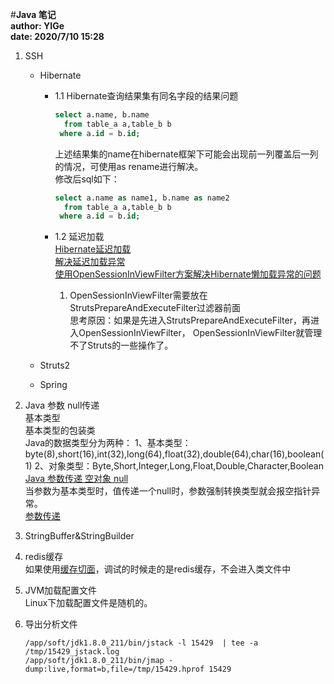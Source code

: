 #**Java 笔记**  
**author: YIGe**  
**date: 2020/7/10 15:28**  

1. SSH
    * Hibernate   
        + 1.1 Hibernate查询结果集有同名字段的结果问题  
            ```sql
            select a.name, b.name 
              from table_a a,table_b b
             where a.id = b.id;
            ``` 
            上述结果集的name在hibernate框架下可能会出现前一列覆盖后一列的情况，可使用as rename进行解决。  
            修改后sql如下：
            ```sql
            select a.name as name1, b.name as name2
              from table_a a,table_b b
             where a.id = b.id;
            ```
          
        + 1.2 延迟加载   
            [Hibernate延迟加载](https://www.cnblogs.com/chenmingjun/p/9747681.html)   
            [解决延迟加载异常](https://blog.csdn.net/chenssy/article/details/8792666)   
            [使用OpenSessionInViewFilter方案解决Hibernate懒加载异常的问题](https://www.jianshu.com/p/1a8343292c4a)  
            1. OpenSessionInViewFilter需要放在StrutsPrepareAndExecuteFilter过滤器前面  
            思考原因：如果是先进入StrutsPrepareAndExecuteFilter，再进入OpenSessionInViewFilter，
            OpenSessionInViewFilter就管理不了Struts的一些操作了。  
            
            
    * Struts2  
    
    * Spring  
2.  Java 参数 null传递  
    基本类型  
    基本类型的包装类  
    Java的数据类型分为两种：
    1、基本类型：byte(8),short(16),int(32),long(64),float(32),double(64),char(16),boolean(1)
    2、对象类型：Byte,Short,Integer,Long,Float,Double,Character,Boolean    
    [Java 参数传递 空对象 null](https://blog.csdn.net/mantoureganmian/article/details/49685309)  
    当参数为基本类型时，值传递一个null时，参数强制转换类型就会报空指针异常。  
    [参数传递](./image/参数传递.png)  

3. StringBuffer&StringBuilder  


4. redis缓存  
    如果使用[缓存切面](./image/redis缓存.png)，调试的时候走的是redis缓存，不会进入类文件中
    
5. JVM加载配置文件  
    Linux下加载配置文件是随机的。
    
6. 导出分析文件
    ```shell script
    /app/soft/jdk1.8.0_211/bin/jstack -l 15429  | tee -a /tmp/15429_jstack.log
    /app/soft/jdk1.8.0_211/bin/jmap -dump:live,format=b,file=/tmp/15429.hprof 15429
    ```